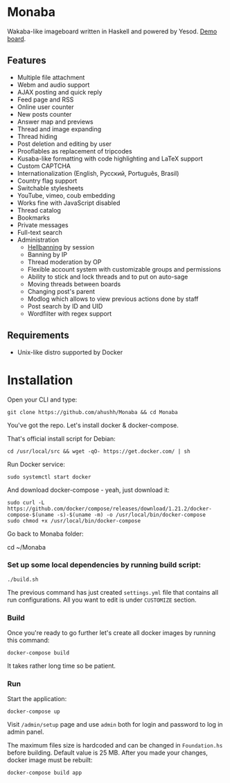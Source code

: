 Monaba
======

Wakaba-like imageboard written in Haskell and powered by Yesod. [Demo board](http://haibane.ru).

Features
------
* Multiple file attachment
* Webm and audio support
* AJAX posting and quick reply
* Feed page and RSS
* Online user counter
* New posts counter
* Answer map and previews
* Thread and image expanding
* Thread hiding
* Post deletion and editing by user
* Prooflables as replacement of tripcodes
* Kusaba-like formatting with code highlighting and LaTeX support
* Custom CAPTCHA
* Internationalization (English, Русский, Português, Brasil)
* Country flag support
* Switchable stylesheets
* YouTube, vimeo, coub embedding
* Works fine with JavaScript disabled
* Thread catalog
* Bookmarks
* Private messages
* Full-text search
* Administration
    - [Hellbanning](http://en.wikipedia.org/wiki/Hellbanning) by session
    - Banning by IP
    - Thread moderation by OP
    - Flexible account system with customizable groups and permissions
    - Ability to stick and lock threads and to put on auto-sage
    - Moving threads between boards
    - Changing post's parent
    - Modlog which allows to view previous actions done by staff
    - Post search by ID and UID
    - Wordfilter with regex support

Requirements
------
* Unix-like distro supported by Docker

Installation
======

Open your CLI and type:

    git clone https://github.com/ahushh/Monaba && cd Monaba

You've got the repo. Let's install docker & docker-compose.

That's official install script for Debian:

    cd /usr/local/src && wget -qO- https://get.docker.com/ | sh

Run Docker service:

    sudo systemctl start docker

And download docker-compose - yeah, just download it:

    sudo curl -L https://github.com/docker/compose/releases/download/1.21.2/docker-compose-$(uname -s)-$(uname -m) -o /usr/local/bin/docker-compose
    sudo chmod +x /usr/local/bin/docker-compose

Go back to Monaba folder:

   cd ~/Monaba

### Set up some local dependencies by running build script:

    ./build.sh

The previous command has just created `settings.yml` file that contains all run configurations. All you want to edit is under `CUSTOMIZE` section.

### Build

Once you're ready to go further let's create all docker images by running this command:

    docker-compose build

It takes rather long time so be patient.

### Run

Start the application:

    docker-compose up

Visit `/admin/setup` page and use `admin` both for login and password to log in admin panel.

The maximum files size is hardcoded and can be changed in `Foundation.hs` before building. Default value is 25 MB. After you made your changes, docker image must be rebuilt:

    docker-compose build app

